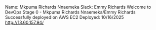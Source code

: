 Name: Mkpuma Richards Nnaemeka
Slack: Emmy Richards
Welcome to DevOps Stage 0 - Mkpuma Richards Nnaemeka/Emmy Richards
Successfully deployed on AWS EC2
Deployed: 10/16/2025
http://13.60.157.94/
